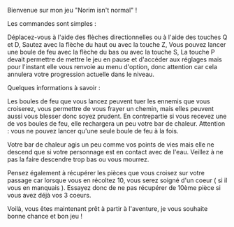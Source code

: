 Bienvenue sur mon jeu "Norim isn't normal" !

Les commandes sont simples :

Déplacez-vous à l'aide des flèches directionnelles ou à l'aide des touches Q et D,
Sautez avec la flèche du haut ou avec la touche Z,
Vous pouvez lancer une boule de feu avec la flèche du bas ou avec la touche S,
La touche P devait permettre de mettre le jeu en pause et d'accéder aux réglages mais pour l'instant elle vous renvoie au menu d'option, donc attention car cela annulera votre progression actuelle dans le niveau.

Quelques informations à savoir :

Les boules de feu que vous lancez peuvent tuer les ennemis que vous croiserez, vous permettre de vous frayer un chemin, mais elles peuvent aussi vous blesser donc soyez prudent. En contrepartie si vous recevez une de vos boules de feu, elle rechargera un peu votre bar de chaleur.
Attention : vous ne pouvez lancer qu'une seule boule de feu à la fois.

Votre bar de chaleur agis un peu comme vos points de vies mais elle ne descend que si votre personnage est en contact avec de l'eau. Veillez à ne pas la faire descendre trop bas ou vous mourrez.

Pensez également à récupérer les pièces que vous croisez sur votre passage car lorsque vous en récoltez 10, vous serez soigné d'un coeur ( si il vous en manquais ). Essayez donc de ne pas récupérer de 10ème pièce si vous avez déjà vos 3 coeurs.

Voilà, vous êtes maintenant prêt à partir à l'aventure, je vous souhaite bonne chance et bon jeu !